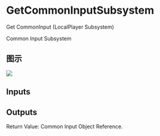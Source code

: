 # GetCommonInputSubsystem

Get CommonInput (LocalPlayer Subsystem)

Common Input Subsystem

## 图示

![]($-20221218-19454093.png)

## Inputs

## Outputs

Return Value: Common Input Object Reference.

